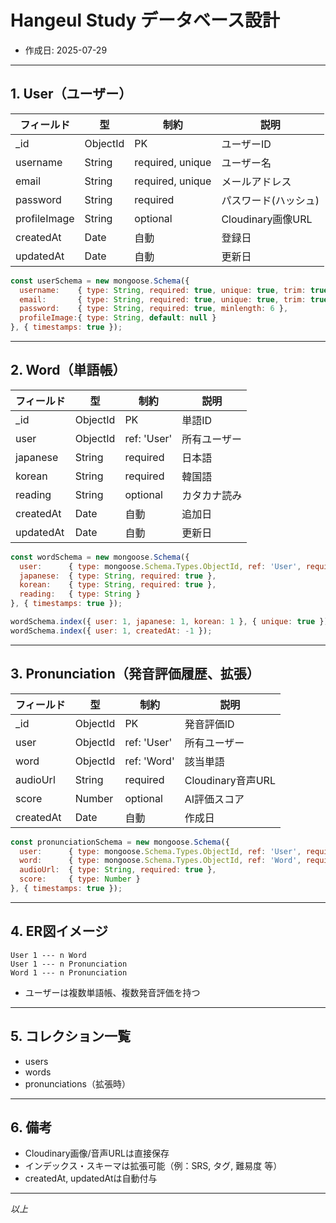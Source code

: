 # Hangeul Study データベース設計

* 作成日: 2025-07-29

---

## 1. User（ユーザー）

| フィールド        | 型        | 制約               | 説明              |
| ------------ | -------- | ---------------- | --------------- |
| \_id         | ObjectId | PK               | ユーザーID          |
| username     | String   | required, unique | ユーザー名           |
| email        | String   | required, unique | メールアドレス         |
| password     | String   | required         | パスワード(ハッシュ)     |
| profileImage | String   | optional         | Cloudinary画像URL |
| createdAt    | Date     | 自動               | 登録日             |
| updatedAt    | Date     | 自動               | 更新日             |

```js
const userSchema = new mongoose.Schema({
  username:    { type: String, required: true, unique: true, trim: true },
  email:       { type: String, required: true, unique: true, trim: true },
  password:    { type: String, required: true, minlength: 6 },
  profileImage:{ type: String, default: null }
}, { timestamps: true });
```

---

## 2. Word（単語帳）

| フィールド     | 型        | 制約          | 説明     |
| --------- | -------- | ----------- | ------ |
| \_id      | ObjectId | PK          | 単語ID   |
| user      | ObjectId | ref: 'User' | 所有ユーザー |
| japanese  | String   | required    | 日本語    |
| korean    | String   | required    | 韓国語    |
| reading   | String   | optional    | カタカナ読み |
| createdAt | Date     | 自動          | 追加日    |
| updatedAt | Date     | 自動          | 更新日    |

```js
const wordSchema = new mongoose.Schema({
  user:      { type: mongoose.Schema.Types.ObjectId, ref: 'User', required: true },
  japanese:  { type: String, required: true },
  korean:    { type: String, required: true },
  reading:   { type: String }
}, { timestamps: true });

wordSchema.index({ user: 1, japanese: 1, korean: 1 }, { unique: true });
wordSchema.index({ user: 1, createdAt: -1 });
```

---

## 3. Pronunciation（発音評価履歴、拡張）

| フィールド     | 型        | 制約          | 説明              |
| --------- | -------- | ----------- | --------------- |
| \_id      | ObjectId | PK          | 発音評価ID          |
| user      | ObjectId | ref: 'User' | 所有ユーザー          |
| word      | ObjectId | ref: 'Word' | 該当単語            |
| audioUrl  | String   | required    | Cloudinary音声URL |
| score     | Number   | optional    | AI評価スコア         |
| createdAt | Date     | 自動          | 作成日             |

```js
const pronunciationSchema = new mongoose.Schema({
  user:      { type: mongoose.Schema.Types.ObjectId, ref: 'User', required: true },
  word:      { type: mongoose.Schema.Types.ObjectId, ref: 'Word', required: true },
  audioUrl:  { type: String, required: true },
  score:     { type: Number }
}, { timestamps: true });
```

---

## 4. ER図イメージ

```
User 1 --- n Word
User 1 --- n Pronunciation
Word 1 --- n Pronunciation
```

* ユーザーは複数単語帳、複数発音評価を持つ

---

## 5. コレクション一覧

* users
* words
* pronunciations（拡張時）

---

## 6. 備考

* Cloudinary画像/音声URLは直接保存
* インデックス・スキーマは拡張可能（例：SRS, タグ, 難易度 等）
* createdAt, updatedAtは自動付与

---

*以上*
